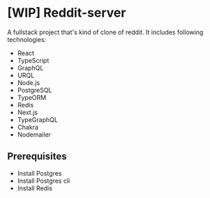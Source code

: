 # [WIP] Reddit-server

A fullstack project that's kind of clone of reddit. It includes following technologies:

- React
- TypeScript
- GraphQL
- URQL
- Node.js
- PostgreSQL
- TypeORM
- Redis
- Next.js
- TypeGraphQL
- Chakra
- Nodemailer

## Prerequisites

- Install Postgres
- Install Postgres cli
- Install Redis
 
